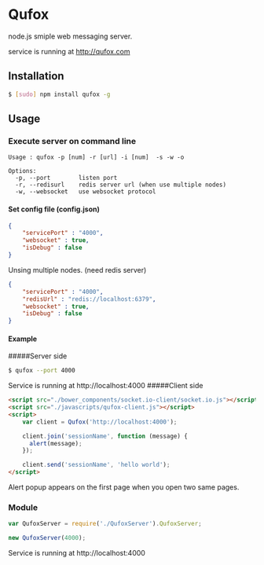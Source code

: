 Qufox
========

node.js smiple web messaging server.

service is running at http://qufox.com

## Installation

```bash
$ [sudo] npm install qufox -g
```


## Usage

### Execute server on command line
```
Usage : qufox -p [num] -r [url] -i [num]  -s -w -o

Options:
  -p, --port        listen port
  -r, --redisurl    redis server url (when use multiple nodes)
  -w, --websocket   use websocket protocol
```
#### Set config file (config.json)
```json
{
	"servicePort" : "4000",
	"websocket" : true,
	"isDebug" : false
}
```
Unsing multiple nodes. (need redis server)
```json
{
	"servicePort" : "4000",
	"redisUrl" : "redis://localhost:6379",
	"websocket" : true,
	"isDebug" : false
}
```
#### Example
#####Server side
```bash
$ qufox --port 4000
```
Service is running at http://localhost:4000
#####Client side
```html
<script src="./bower_components/socket.io-client/socket.io.js"></script>
<script src="./javascripts/qufox-client.js"></script>
<script>
	var client = Qufox('http://localhost:4000');

	client.join('sessionName', function (message) {
	  alert(message);
	});

	client.send('sessionName', 'hello world');
</script>
```
Alert popup appears on the first page when you open two same pages.

### Module
```javascript
var QufoxServer = require('./QufoxServer').QufoxServer;

new QufoxServer(4000);
```
Service is running at http://localhost:4000
